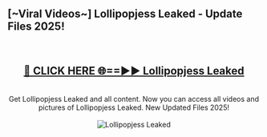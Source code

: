 <h2>[~Viral Videos~] Lollipopjess Leaked - Update Files 2025!</h2>
<br>
<div align="center">
<h2><a href="https://betterlinks.top/A2PfLJ" rel="nofollow">🔴 CLICK HERE 🌐==►► Lollipopjess Leaked</a></h2>
<br>
Get Lollipopjess Leaked and all content. Now you can access all videos and pictures of Lollipopjess Leaked. New Updated Files 2025!
<br>
<br>
<a href="https://betterlinks.top/A2PfLJ" rel="nofollow" data-target="animated-image.originalLink"><img src="https://i.ibb.co.com/WyWwxjT/player-gif2.gif" alt="Lollipopjess Leaked" style="max-width: 100%; display: inline-block;" data-target="animated-image.originalImage"></a>
</div>
<br>

